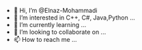 - 👋 Hi, I’m @Elnaz-Mohammadi
- 👀 I’m interested in C++, C#, Java,Python ...
- 🌱 I’m currently learning ...
- 💞️ I’m looking to collaborate on ...
- 📫 How to reach me ...

<!---
Elnaz-Mohammadi/Elnaz-Mohammadi is a ✨ special ✨ repository because its `README.md` (this file) appears on your GitHub profile.
You can click the Preview link to take a look at your changes.
--->
